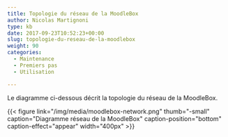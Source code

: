 ```yaml
---
title: Topologie du réseau de la MoodleBox
author: Nicolas Martignoni
type: kb
date: 2017-09-23T10:52:23+00:00
slug: topologie-du-reseau-de-la-moodlebox
weight: 90
categories:
  - Maintenance
  - Premiers pas
  - Utilisation

---
```

Le diagramme ci-dessous décrit la topologie du réseau de la MoodleBox.

{{< figure link="/img/media/moodlebox-network.png" thumb="-small" caption="Diagramme réseau de la MoodleBox" caption-position="bottom" caption-effect="appear" width="400px"  >}}
